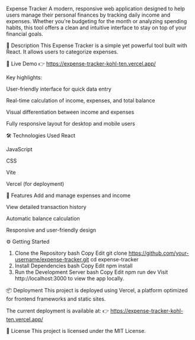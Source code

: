 Expense Tracker
A modern, responsive web application designed to help users manage their personal finances by tracking daily income and expenses. Whether you're budgeting for the month or analyzing spending habits, this tool offers a clean and intuitive interface to stay on top of your financial goals.

📖 Description
This Expense Tracker is a simple yet powerful tool built with React. It allows users to categorize expenses. 

🚀 Live Demo
👉 https://expense-tracker-kohl-ten.vercel.app/


Key highlights:

User-friendly interface for quick data entry

Real-time calculation of income, expenses, and total balance

Visual differentiation between income and expenses

Fully responsive layout for desktop and mobile users

🛠️ Technologies Used
React

JavaScript

 CSS

Vite

Vercel (for deployment)

📸 Features
Add and manage expenses and income

View detailed transaction history

Automatic balance calculation

Responsive and user-friendly design

⚙️ Getting Started
1. Clone the Repository
bash
Copy
Edit
git clone https://github.com/your-username/expense-tracker.git
cd expense-tracker
2. Install Dependencies
bash
Copy
Edit
npm install
3. Run the Development Server
bash
Copy
Edit
npm run dev
Visit http://localhost:3000 to view the app locally.

📦 Deployment
This project is deployed using Vercel, a platform optimized for frontend frameworks and static sites.

The current deployment is available at:
👉 https://expense-tracker-kohl-ten.vercel.app/

📄 License
This project is licensed under the MIT License.
